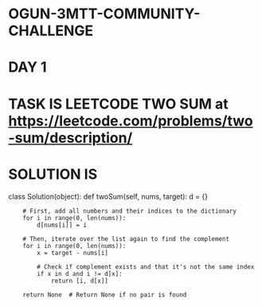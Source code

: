 # OGUN-3MTT-COMMUNITY-CHALLENGE
# DAY 1
# TASK IS LEETCODE TWO SUM at https://leetcode.com/problems/two-sum/description/

# SOLUTION IS 


class Solution(object):
    def twoSum(self, nums, target):
        d = {}
        
        # First, add all numbers and their indices to the dictionary
        for i in range(0, len(nums)):
            d[nums[i]] = i

        # Then, iterate over the list again to find the complement
        for i in range(0, len(nums)):
            x = target - nums[i]
            
            # Check if complement exists and that it's not the same index
            if x in d and i != d[x]:
                return [i, d[x]]
        
        return None  # Return None if no pair is found


